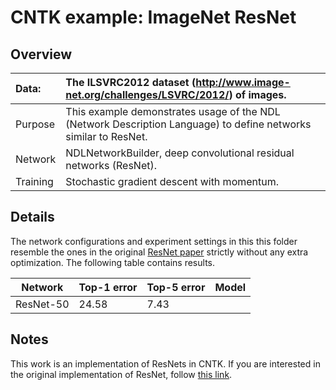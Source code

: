 # CNTK example: ImageNet ResNet 

## Overview

|Data:     |The ILSVRC2012 dataset (http://www.image-net.org/challenges/LSVRC/2012/) of images.
|:---------|:---
|Purpose   |This example demonstrates usage of the NDL (Network Description Language) to define networks similar to ResNet.
|Network   |NDLNetworkBuilder, deep convolutional residual networks (ResNet).
|Training  |Stochastic gradient descent with momentum.

## Details
The network configurations and experiment settings in this this folder resemble the ones in the original [ResNet paper](http://arxiv.org/abs/1512.03385) strictly without any extra optimization.
The following table contains results.

| Network       | Top-1 error | Top-5 error | Model
| ------------- | ----------- | ----------- | ----------
| ResNet-50     | 24.58       | 7.43        |

## Notes
This work is an implementation of ResNets in CNTK. If you are interested in the original implementation of ResNet, follow [this link](https://github.com/KaimingHe/deep-residual-networks).